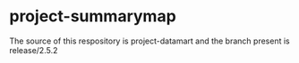 # project-summarymap

The source of this respository is project-datamart and the branch present is release/2.5.2

